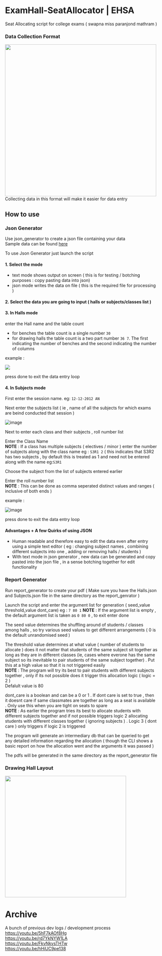 # ExamHall-SeatAllocator | EHSA
Seat Allocating script for college exams ( swapna miss paranjond mathram )  

### Data Collection Format  
<img src="https://user-images.githubusercontent.com/62943847/208335041-01fe287d-3959-4a95-96eb-ad83967b1c0c.jpg" width="500">  
Collecting data in this format will make it easier for data entry  
  
## How to use  
  
### Json Generator  
Use json_generator to create a json file containing your data  
Sample data can be found [here](https://github.com/Govind-S-B/ExamHall-SeatAllocator/tree/main/FINAL_BUILD/Backups)  
  
To use Json Generator just launch the script
  
#### 1. Select the mode  
- text mode shows output on screen ( this is for testing / botching purposes : copy pasting data into json)  
- json mode writes the data on file ( this is the required file for processing )  
#### 2. Select the data you are going to input ( halls or subjects/classes list )  
  
#### 3. In Halls mode
enter the Hall name and the table count
- for benches the table count is a single number `30`  
- for drawing halls the table count is a two part number `36 7`. The first indicating the number of benches and the second indicating the number of columns  
  
example :  
  
</t><img src="https://user-images.githubusercontent.com/62943847/208368062-1722b871-98c4-401e-8954-376a0512df25.png">  
  
press done to exit the data entry loop  
  
#### 4. In Subjects mode 
First enter the session name. eg: `12-12-2012 AN`  
  
Next enter the subjects list ( ie , name of all the subjects for which exams are beind conducted that session )  
  
![image](https://user-images.githubusercontent.com/62943847/208369199-5fb92125-1e5e-4f8e-8144-2f64d7e071d9.png)  
  
Next to enter each class and their subjects , roll number list  
  
Enter the Class Name  
**NOTE** : If a class has multiple subjects ( electives / minor ) enter the number of subjects along with the class name eg : `S3R1 2` ( this indicates that S3R2 has two subjects , by default this is treated as 1 and need not be entered along with the name eg:`S3R1`
  
Choose the subject from the list of subjects entered earlier  
  
Enter the roll number list  
**NOTE** : This can be done as comma seperated distinct values and ranges ( inclusive of both ends )  
  
example :  
  
![image](https://user-images.githubusercontent.com/62943847/208370110-4ca6514b-e4a5-42cb-b21c-b7bbe365dece.png)  
  
press done to exit the data entry loop  
  
#### Advantages + A few Quirks of using JSON  
  
- Human readable and therefore easy to edit the data even after entry using a simple text editor ( eg : changing subject names , combining different subjects into one , adding or removing halls / students )
- With text mode in json generator , new data can be generated and copy pasted into the json file , in a sense botching together for edit functionality  
  
### Report Generator  
Run report_generator to create your pdf ( Make sure you have the Halls.json and Subjects.json file in the same directory as the report_genrator )
  
Launch the script and enter the argument list for generation ( seed_value threshold_value dont_care) eg : `7 80 1` 
**NOTE** : If the argument list is empty , the default argument list is taken as `0 80 0` , to exit enter done
  
The seed value determines the shuffling around of students / classes among halls , so try various seed values to get different arrangements ( 0 is the default unrandomised seed )  
  
The threshold value determines at what value ( number of students to allocate ) does it not matter that students of the same subject sit together as long as they are in different classes (ie, cases where everone has the same subject so its inevitable to pair students of the same subject together) . Put this at a high value so that it is not triggered easily  
**NOTE** : The program will try its best to pair students with different subjects together , only if its not possible does it trigger this allocation logic ( logic = 2 )  
Defalult value is 80  
  
dont_care is a boolean and can be a 0 or 1 . If dont care is set to true , then it doesnt care if same classmates are together as long as a seat is available . Only use this when you are tight on seats to spare  
**NOTE** : As earlier the program tries its best to allocate students with different subjects together and if not possible triggers logic 2 allocating students with different classes together ( ignoring subjects ) . Logic 3 ( dont care ) only triggers if logic 2 is triggered
  
The program will generate an intermediary db that can be queried to get any detailed information regarding the allocation ( though the CLI shows a basic report on how the allocation went and the arguments it was passed )  
  
The pdfs will be generated in the same directory as the report_generator file  
  
### Drawing Hall Layout  
<img src="https://user-images.githubusercontent.com/62943847/208338088-c07cbad2-cfde-4177-a800-2cfa30ba3d87.jpg" width="400">  
  
# Archive  
A bunch of previous dev logs / development process  
https://youtu.be/5hF7kAOf8Hg  
https://youtu.be/rd7YkNYW1LA  
https://youtu.be/FkvNkvsTHTw  
https://youtu.be/hHiUC9pe138  
